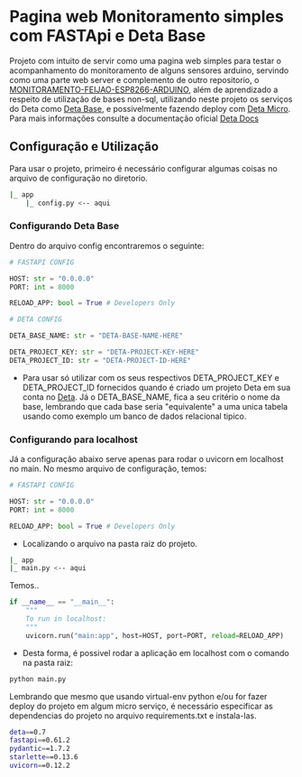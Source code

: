 # Pagina web Monitoramento simples com FASTApi e Deta Base

Projeto com intuito de servir como uma pagina web simples para testar o acompanhamento do monitoramento de alguns sensores arduino, servindo como uma parte web server e complemento de outro repositorio, o [MONITORAMENTO-FEIJAO-ESP8266-ARDUINO](https://github.com/clebsonluiz/MONITORAMENTO-FEIJAO-ESP8266-ARDUINO), além de aprendizado a respeito de utilização de bases non-sql, utilizando neste projeto os serviços do Deta como [Deta Base](https://docs.deta.sh/docs/base/about), e possivelmente fazendo deploy com [Deta Micro](https://docs.deta.sh/docs/micros/about). Para mais informações consulte a documentação oficial [Deta Docs](https://docs.deta.sh/docs/home)

## Configuração e Utilização

Para usar o projeto, primeiro é necessário configurar algumas coisas no arquivo de configuração no diretorio. 

```bash
|_ app
    |_ config.py <-- aqui
```

### Configurando Deta Base
Dentro do arquivo config encontraremos o seguinte: 
```python
# FASTAPI CONFIG

HOST: str = "0.0.0.0"
PORT: int = 8000

RELOAD_APP: bool = True # Developers Only

# DETA CONFIG

DETA_BASE_NAME: str = "DETA-BASE-NAME-HERE"

DETA_PROJECT_KEY: str = "DETA-PROJECT-KEY-HERE"
DETA_PROJECT_ID: str = "DETA-PROJECT-ID-HERE"
```
- Para usar só utilizar com os seus respectivos DETA_PROJECT_KEY e DETA_PROJECT_ID fornecidos quando é criado um projeto Deta em sua conta no [Deta](https://web.deta.sh). Já o DETA_BASE_NAME, fica a seu critério o nome da base, lembrando que cada base seria "equivalente" a uma unica tabela usando como exemplo um banco de dados relacional tipico.

### Configurando para localhost

Já a configuração abaixo serve apenas para rodar o uvicorn em localhost no main. No mesmo arquivo de configuração, temos:

```python
# FASTAPI CONFIG

HOST: str = "0.0.0.0"
PORT: int = 8000

RELOAD_APP: bool = True # Developers Only
```

- Localizando o arquivo na pasta raiz do projeto.

```bash
|_ app
|_ main.py <-- aqui
```
Temos..

```python
if __name__ == "__main__":
    """
    To run in localhost:
    """
    uvicorn.run("main:app", host=HOST, port=PORT, reload=RELOAD_APP)
```

- Desta forma, é possivel rodar a aplicação em localhost com o comando na pasta raiz:

```bash
python main.py
```
Lembrando que mesmo que usando virtual-env python e/ou for fazer deploy do projeto em algum micro serviço, é necessário especificar as dependencias do projeto no arquivo requirements.txt e instala-las.

```bash
deta==0.7
fastapi==0.61.2
pydantic==1.7.2
starlette==0.13.6
uvicorn==0.12.2
```